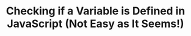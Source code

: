 ---
title: "Checking if a Variable is Defined in JavaScript (Not Easy as It Seems!)"
description: "How to check if a variable is defined in JavaScript."
published: "2020-11-17T12:00Z"
modified: "2020-11-17T12:00Z"
thumbnail: "./images/cover-2.png"
slug: javascript-defined-variable-checking
tags: ['javascript', 'variable']
recommended: ['javascript-hoisting-in-details', 'javascript-variables-and-temporal-dead-zone']
type: post
---